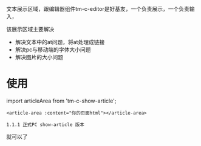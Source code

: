文本展示区域，跟编辑器组件tm-c-editor是好基友，一个负责展示，一个负责输入，

该展示区域主要解决

* 解决文本中的at问题，将at处理成链接
* 解决pc与移动端的字体大小问题
* 解决图片的大小问题

# 使用

import articleArea from 'tm-c-show-article';

    <article-area :content="你的页面html"></article-area>

    1.1.1 正式PC show-article 版本

就可以了 